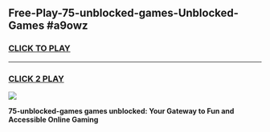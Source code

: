
## Free-Play-75-unblocked-games-Unblocked-Games #a9owz
<h3>
<a href="https://news.freeplayer.one?title=75-unblocked-games&ref=8M">CLICK TO PLAY</a></h3>
<hr>

<h3>
<a href="https://news.freeplayer.one?title=75-unblocked-games&ref=8M">CLICK 2 PLAY</a>
  
</h3>

<a href="https://news.freeplayer.one?title=75-unblocked-games&ref=8M"><img src="https://clearcache.store/games.png"></a>


**75-unblocked-games games unblocked: Your Gateway to Fun and Accessible Online Gaming**
